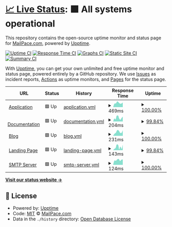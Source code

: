 # [📈 Live Status](https://mailpace.github.io/status): <!--live status--> **🟩 All systems operational**

This repository contains the open-source uptime monitor and status page for [MailPace.com](https://mailpace.com), powered by [Upptime](https://github.com/upptime/upptime).

[![Uptime CI](https://github.com/mailpace/status/workflows/Uptime%20CI/badge.svg)](https://github.com/mailpace/status/actions?query=workflow%3A%22Uptime+CI%22)
[![Response Time CI](https://github.com/mailpace/status/workflows/Response%20Time%20CI/badge.svg)](https://github.com/mailpace/status/actions?query=workflow%3A%22Response+Time+CI%22)
[![Graphs CI](https://github.com/mailpace/status/workflows/Graphs%20CI/badge.svg)](https://github.com/mailpace/status/actions?query=workflow%3A%22Graphs+CI%22)
[![Static Site CI](https://github.com/mailpace/status/workflows/Static%20Site%20CI/badge.svg)](https://github.com/mailpace/status/actions?query=workflow%3A%22Static+Site+CI%22)
[![Summary CI](https://github.com/mailpace/status/workflows/Summary%20CI/badge.svg)](https://github.com/mailpace/status/actions?query=workflow%3A%22Summary+CI%22)

With [Upptime](https://upptime.js.org), you can get your own unlimited and free uptime monitor and status page, powered entirely by a GitHub repository. We use [Issues](https://github.com/mailpace/status/issues) as incident reports, [Actions](https://github.com/mailpace/status/actions) as uptime monitors, and [Pages](https://mailpace.github.io/status) for the status page.

<!--start: status pages-->
<!-- This summary is generated by Upptime (https://github.com/upptime/upptime) -->
<!-- Do not edit this manually, your changes will be overwritten -->
<!-- prettier-ignore -->
| URL | Status | History | Response Time | Uptime |
| --- | ------ | ------- | ------------- | ------ |
| <img alt="" src="https://icons.duckduckgo.com/ip3/app.mailpace.com.ico" height="13"> [Application](https://app.mailpace.com) | 🟩 Up | [application.yml](https://github.com/mailpace/status/commits/HEAD/history/application.yml) | <details><summary><img alt="Response time graph" src="./graphs/application/response-time-week.png" height="20"> 469ms</summary><br><a href="https://status.mailpace.com/history/application"><img alt="Response time 505" src="https://img.shields.io/endpoint?url=https%3A%2F%2Fraw.githubusercontent.com%2Fmailpace%2Fstatus%2FHEAD%2Fapi%2Fapplication%2Fresponse-time.json"></a><br><a href="https://status.mailpace.com/history/application"><img alt="24-hour response time 493" src="https://img.shields.io/endpoint?url=https%3A%2F%2Fraw.githubusercontent.com%2Fmailpace%2Fstatus%2FHEAD%2Fapi%2Fapplication%2Fresponse-time-day.json"></a><br><a href="https://status.mailpace.com/history/application"><img alt="7-day response time 469" src="https://img.shields.io/endpoint?url=https%3A%2F%2Fraw.githubusercontent.com%2Fmailpace%2Fstatus%2FHEAD%2Fapi%2Fapplication%2Fresponse-time-week.json"></a><br><a href="https://status.mailpace.com/history/application"><img alt="30-day response time 521" src="https://img.shields.io/endpoint?url=https%3A%2F%2Fraw.githubusercontent.com%2Fmailpace%2Fstatus%2FHEAD%2Fapi%2Fapplication%2Fresponse-time-month.json"></a><br><a href="https://status.mailpace.com/history/application"><img alt="1-year response time 498" src="https://img.shields.io/endpoint?url=https%3A%2F%2Fraw.githubusercontent.com%2Fmailpace%2Fstatus%2FHEAD%2Fapi%2Fapplication%2Fresponse-time-year.json"></a></details> | <details><summary><a href="https://status.mailpace.com/history/application">100.00%</a></summary><a href="https://status.mailpace.com/history/application"><img alt="All-time uptime 99.99%" src="https://img.shields.io/endpoint?url=https%3A%2F%2Fraw.githubusercontent.com%2Fmailpace%2Fstatus%2FHEAD%2Fapi%2Fapplication%2Fuptime.json"></a><br><a href="https://status.mailpace.com/history/application"><img alt="24-hour uptime 100.00%" src="https://img.shields.io/endpoint?url=https%3A%2F%2Fraw.githubusercontent.com%2Fmailpace%2Fstatus%2FHEAD%2Fapi%2Fapplication%2Fuptime-day.json"></a><br><a href="https://status.mailpace.com/history/application"><img alt="7-day uptime 100.00%" src="https://img.shields.io/endpoint?url=https%3A%2F%2Fraw.githubusercontent.com%2Fmailpace%2Fstatus%2FHEAD%2Fapi%2Fapplication%2Fuptime-week.json"></a><br><a href="https://status.mailpace.com/history/application"><img alt="30-day uptime 100.00%" src="https://img.shields.io/endpoint?url=https%3A%2F%2Fraw.githubusercontent.com%2Fmailpace%2Fstatus%2FHEAD%2Fapi%2Fapplication%2Fuptime-month.json"></a><br><a href="https://status.mailpace.com/history/application"><img alt="1-year uptime 99.98%" src="https://img.shields.io/endpoint?url=https%3A%2F%2Fraw.githubusercontent.com%2Fmailpace%2Fstatus%2FHEAD%2Fapi%2Fapplication%2Fuptime-year.json"></a></details>
| <img alt="" src="https://icons.duckduckgo.com/ip3/docs.mailpace.com.ico" height="13"> [Documentation](https://docs.mailpace.com) | 🟩 Up | [documentation.yml](https://github.com/mailpace/status/commits/HEAD/history/documentation.yml) | <details><summary><img alt="Response time graph" src="./graphs/documentation/response-time-week.png" height="20"> 204ms</summary><br><a href="https://status.mailpace.com/history/documentation"><img alt="Response time 246" src="https://img.shields.io/endpoint?url=https%3A%2F%2Fraw.githubusercontent.com%2Fmailpace%2Fstatus%2FHEAD%2Fapi%2Fdocumentation%2Fresponse-time.json"></a><br><a href="https://status.mailpace.com/history/documentation"><img alt="24-hour response time 195" src="https://img.shields.io/endpoint?url=https%3A%2F%2Fraw.githubusercontent.com%2Fmailpace%2Fstatus%2FHEAD%2Fapi%2Fdocumentation%2Fresponse-time-day.json"></a><br><a href="https://status.mailpace.com/history/documentation"><img alt="7-day response time 204" src="https://img.shields.io/endpoint?url=https%3A%2F%2Fraw.githubusercontent.com%2Fmailpace%2Fstatus%2FHEAD%2Fapi%2Fdocumentation%2Fresponse-time-week.json"></a><br><a href="https://status.mailpace.com/history/documentation"><img alt="30-day response time 258" src="https://img.shields.io/endpoint?url=https%3A%2F%2Fraw.githubusercontent.com%2Fmailpace%2Fstatus%2FHEAD%2Fapi%2Fdocumentation%2Fresponse-time-month.json"></a><br><a href="https://status.mailpace.com/history/documentation"><img alt="1-year response time 235" src="https://img.shields.io/endpoint?url=https%3A%2F%2Fraw.githubusercontent.com%2Fmailpace%2Fstatus%2FHEAD%2Fapi%2Fdocumentation%2Fresponse-time-year.json"></a></details> | <details><summary><a href="https://status.mailpace.com/history/documentation">99.84%</a></summary><a href="https://status.mailpace.com/history/documentation"><img alt="All-time uptime 99.98%" src="https://img.shields.io/endpoint?url=https%3A%2F%2Fraw.githubusercontent.com%2Fmailpace%2Fstatus%2FHEAD%2Fapi%2Fdocumentation%2Fuptime.json"></a><br><a href="https://status.mailpace.com/history/documentation"><img alt="24-hour uptime 100.00%" src="https://img.shields.io/endpoint?url=https%3A%2F%2Fraw.githubusercontent.com%2Fmailpace%2Fstatus%2FHEAD%2Fapi%2Fdocumentation%2Fuptime-day.json"></a><br><a href="https://status.mailpace.com/history/documentation"><img alt="7-day uptime 99.84%" src="https://img.shields.io/endpoint?url=https%3A%2F%2Fraw.githubusercontent.com%2Fmailpace%2Fstatus%2FHEAD%2Fapi%2Fdocumentation%2Fuptime-week.json"></a><br><a href="https://status.mailpace.com/history/documentation"><img alt="30-day uptime 99.96%" src="https://img.shields.io/endpoint?url=https%3A%2F%2Fraw.githubusercontent.com%2Fmailpace%2Fstatus%2FHEAD%2Fapi%2Fdocumentation%2Fuptime-month.json"></a><br><a href="https://status.mailpace.com/history/documentation"><img alt="1-year uptime 99.97%" src="https://img.shields.io/endpoint?url=https%3A%2F%2Fraw.githubusercontent.com%2Fmailpace%2Fstatus%2FHEAD%2Fapi%2Fdocumentation%2Fuptime-year.json"></a></details>
| <img alt="" src="https://icons.duckduckgo.com/ip3/blog.mailpace.com.ico" height="13"> [Blog](https://blog.mailpace.com) | 🟩 Up | [blog.yml](https://github.com/mailpace/status/commits/HEAD/history/blog.yml) | <details><summary><img alt="Response time graph" src="./graphs/blog/response-time-week.png" height="20"> 231ms</summary><br><a href="https://status.mailpace.com/history/blog"><img alt="Response time 249" src="https://img.shields.io/endpoint?url=https%3A%2F%2Fraw.githubusercontent.com%2Fmailpace%2Fstatus%2FHEAD%2Fapi%2Fblog%2Fresponse-time.json"></a><br><a href="https://status.mailpace.com/history/blog"><img alt="24-hour response time 235" src="https://img.shields.io/endpoint?url=https%3A%2F%2Fraw.githubusercontent.com%2Fmailpace%2Fstatus%2FHEAD%2Fapi%2Fblog%2Fresponse-time-day.json"></a><br><a href="https://status.mailpace.com/history/blog"><img alt="7-day response time 231" src="https://img.shields.io/endpoint?url=https%3A%2F%2Fraw.githubusercontent.com%2Fmailpace%2Fstatus%2FHEAD%2Fapi%2Fblog%2Fresponse-time-week.json"></a><br><a href="https://status.mailpace.com/history/blog"><img alt="30-day response time 320" src="https://img.shields.io/endpoint?url=https%3A%2F%2Fraw.githubusercontent.com%2Fmailpace%2Fstatus%2FHEAD%2Fapi%2Fblog%2Fresponse-time-month.json"></a><br><a href="https://status.mailpace.com/history/blog"><img alt="1-year response time 243" src="https://img.shields.io/endpoint?url=https%3A%2F%2Fraw.githubusercontent.com%2Fmailpace%2Fstatus%2FHEAD%2Fapi%2Fblog%2Fresponse-time-year.json"></a></details> | <details><summary><a href="https://status.mailpace.com/history/blog">100.00%</a></summary><a href="https://status.mailpace.com/history/blog"><img alt="All-time uptime 99.98%" src="https://img.shields.io/endpoint?url=https%3A%2F%2Fraw.githubusercontent.com%2Fmailpace%2Fstatus%2FHEAD%2Fapi%2Fblog%2Fuptime.json"></a><br><a href="https://status.mailpace.com/history/blog"><img alt="24-hour uptime 100.00%" src="https://img.shields.io/endpoint?url=https%3A%2F%2Fraw.githubusercontent.com%2Fmailpace%2Fstatus%2FHEAD%2Fapi%2Fblog%2Fuptime-day.json"></a><br><a href="https://status.mailpace.com/history/blog"><img alt="7-day uptime 100.00%" src="https://img.shields.io/endpoint?url=https%3A%2F%2Fraw.githubusercontent.com%2Fmailpace%2Fstatus%2FHEAD%2Fapi%2Fblog%2Fuptime-week.json"></a><br><a href="https://status.mailpace.com/history/blog"><img alt="30-day uptime 100.00%" src="https://img.shields.io/endpoint?url=https%3A%2F%2Fraw.githubusercontent.com%2Fmailpace%2Fstatus%2FHEAD%2Fapi%2Fblog%2Fuptime-month.json"></a><br><a href="https://status.mailpace.com/history/blog"><img alt="1-year uptime 99.97%" src="https://img.shields.io/endpoint?url=https%3A%2F%2Fraw.githubusercontent.com%2Fmailpace%2Fstatus%2FHEAD%2Fapi%2Fblog%2Fuptime-year.json"></a></details>
| <img alt="" src="https://icons.duckduckgo.com/ip3/mailpace.com.ico" height="13"> [Landing Page](https://mailpace.com) | 🟩 Up | [landing-page.yml](https://github.com/mailpace/status/commits/HEAD/history/landing-page.yml) | <details><summary><img alt="Response time graph" src="./graphs/landing-page/response-time-week.png" height="20"> 143ms</summary><br><a href="https://status.mailpace.com/history/landing-page"><img alt="Response time 218" src="https://img.shields.io/endpoint?url=https%3A%2F%2Fraw.githubusercontent.com%2Fmailpace%2Fstatus%2FHEAD%2Fapi%2Flanding-page%2Fresponse-time.json"></a><br><a href="https://status.mailpace.com/history/landing-page"><img alt="24-hour response time 222" src="https://img.shields.io/endpoint?url=https%3A%2F%2Fraw.githubusercontent.com%2Fmailpace%2Fstatus%2FHEAD%2Fapi%2Flanding-page%2Fresponse-time-day.json"></a><br><a href="https://status.mailpace.com/history/landing-page"><img alt="7-day response time 143" src="https://img.shields.io/endpoint?url=https%3A%2F%2Fraw.githubusercontent.com%2Fmailpace%2Fstatus%2FHEAD%2Fapi%2Flanding-page%2Fresponse-time-week.json"></a><br><a href="https://status.mailpace.com/history/landing-page"><img alt="30-day response time 141" src="https://img.shields.io/endpoint?url=https%3A%2F%2Fraw.githubusercontent.com%2Fmailpace%2Fstatus%2FHEAD%2Fapi%2Flanding-page%2Fresponse-time-month.json"></a><br><a href="https://status.mailpace.com/history/landing-page"><img alt="1-year response time 185" src="https://img.shields.io/endpoint?url=https%3A%2F%2Fraw.githubusercontent.com%2Fmailpace%2Fstatus%2FHEAD%2Fapi%2Flanding-page%2Fresponse-time-year.json"></a></details> | <details><summary><a href="https://status.mailpace.com/history/landing-page">99.84%</a></summary><a href="https://status.mailpace.com/history/landing-page"><img alt="All-time uptime 99.96%" src="https://img.shields.io/endpoint?url=https%3A%2F%2Fraw.githubusercontent.com%2Fmailpace%2Fstatus%2FHEAD%2Fapi%2Flanding-page%2Fuptime.json"></a><br><a href="https://status.mailpace.com/history/landing-page"><img alt="24-hour uptime 100.00%" src="https://img.shields.io/endpoint?url=https%3A%2F%2Fraw.githubusercontent.com%2Fmailpace%2Fstatus%2FHEAD%2Fapi%2Flanding-page%2Fuptime-day.json"></a><br><a href="https://status.mailpace.com/history/landing-page"><img alt="7-day uptime 99.84%" src="https://img.shields.io/endpoint?url=https%3A%2F%2Fraw.githubusercontent.com%2Fmailpace%2Fstatus%2FHEAD%2Fapi%2Flanding-page%2Fuptime-week.json"></a><br><a href="https://status.mailpace.com/history/landing-page"><img alt="30-day uptime 99.96%" src="https://img.shields.io/endpoint?url=https%3A%2F%2Fraw.githubusercontent.com%2Fmailpace%2Fstatus%2FHEAD%2Fapi%2Flanding-page%2Fuptime-month.json"></a><br><a href="https://status.mailpace.com/history/landing-page"><img alt="1-year uptime 99.95%" src="https://img.shields.io/endpoint?url=https%3A%2F%2Fraw.githubusercontent.com%2Fmailpace%2Fstatus%2FHEAD%2Fapi%2Flanding-page%2Fuptime-year.json"></a></details>
| <img alt="" src="https://icons.duckduckgo.com/ip3/null.ico" height="13"> [SMTP Server](smtp.mailpace.com) | 🟩 Up | [smtp-server.yml](https://github.com/mailpace/status/commits/HEAD/history/smtp-server.yml) | <details><summary><img alt="Response time graph" src="./graphs/smtp-server/response-time-week.png" height="20"> 124ms</summary><br><a href="https://status.mailpace.com/history/smtp-server"><img alt="Response time 121" src="https://img.shields.io/endpoint?url=https%3A%2F%2Fraw.githubusercontent.com%2Fmailpace%2Fstatus%2FHEAD%2Fapi%2Fsmtp-server%2Fresponse-time.json"></a><br><a href="https://status.mailpace.com/history/smtp-server"><img alt="24-hour response time 136" src="https://img.shields.io/endpoint?url=https%3A%2F%2Fraw.githubusercontent.com%2Fmailpace%2Fstatus%2FHEAD%2Fapi%2Fsmtp-server%2Fresponse-time-day.json"></a><br><a href="https://status.mailpace.com/history/smtp-server"><img alt="7-day response time 124" src="https://img.shields.io/endpoint?url=https%3A%2F%2Fraw.githubusercontent.com%2Fmailpace%2Fstatus%2FHEAD%2Fapi%2Fsmtp-server%2Fresponse-time-week.json"></a><br><a href="https://status.mailpace.com/history/smtp-server"><img alt="30-day response time 128" src="https://img.shields.io/endpoint?url=https%3A%2F%2Fraw.githubusercontent.com%2Fmailpace%2Fstatus%2FHEAD%2Fapi%2Fsmtp-server%2Fresponse-time-month.json"></a><br><a href="https://status.mailpace.com/history/smtp-server"><img alt="1-year response time 123" src="https://img.shields.io/endpoint?url=https%3A%2F%2Fraw.githubusercontent.com%2Fmailpace%2Fstatus%2FHEAD%2Fapi%2Fsmtp-server%2Fresponse-time-year.json"></a></details> | <details><summary><a href="https://status.mailpace.com/history/smtp-server">100.00%</a></summary><a href="https://status.mailpace.com/history/smtp-server"><img alt="All-time uptime 99.99%" src="https://img.shields.io/endpoint?url=https%3A%2F%2Fraw.githubusercontent.com%2Fmailpace%2Fstatus%2FHEAD%2Fapi%2Fsmtp-server%2Fuptime.json"></a><br><a href="https://status.mailpace.com/history/smtp-server"><img alt="24-hour uptime 100.00%" src="https://img.shields.io/endpoint?url=https%3A%2F%2Fraw.githubusercontent.com%2Fmailpace%2Fstatus%2FHEAD%2Fapi%2Fsmtp-server%2Fuptime-day.json"></a><br><a href="https://status.mailpace.com/history/smtp-server"><img alt="7-day uptime 100.00%" src="https://img.shields.io/endpoint?url=https%3A%2F%2Fraw.githubusercontent.com%2Fmailpace%2Fstatus%2FHEAD%2Fapi%2Fsmtp-server%2Fuptime-week.json"></a><br><a href="https://status.mailpace.com/history/smtp-server"><img alt="30-day uptime 99.87%" src="https://img.shields.io/endpoint?url=https%3A%2F%2Fraw.githubusercontent.com%2Fmailpace%2Fstatus%2FHEAD%2Fapi%2Fsmtp-server%2Fuptime-month.json"></a><br><a href="https://status.mailpace.com/history/smtp-server"><img alt="1-year uptime 99.99%" src="https://img.shields.io/endpoint?url=https%3A%2F%2Fraw.githubusercontent.com%2Fmailpace%2Fstatus%2FHEAD%2Fapi%2Fsmtp-server%2Fuptime-year.json"></a></details>

<!--end: status pages-->

[**Visit our status website →**](https://mailpace.github.io/status)

## 📄 License

- Powered by: [Upptime](https://github.com/upptime/upptime)
- Code: [MIT](./LICENSE) © [MailPace.com](https://mailpace.com)
- Data in the `./history` directory: [Open Database License](https://opendatacommons.org/licenses/odbl/1-0/)
